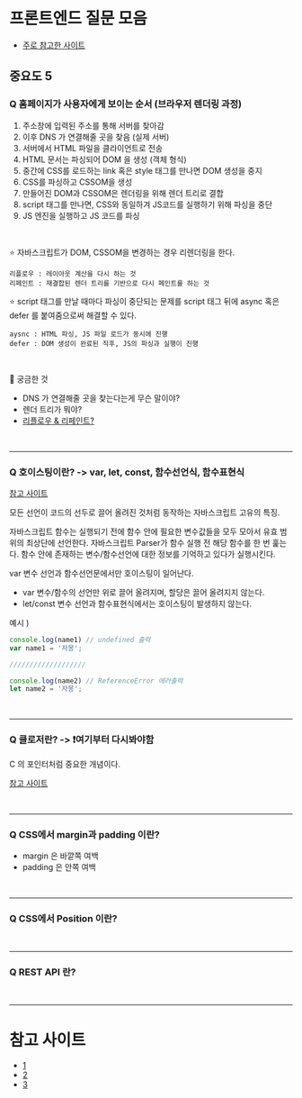 # 프론트엔드 질문 모음

* [주로 참고한 사이트](https://velog.io/@wkahd01/%ED%94%84%EB%A1%A0%ED%8A%B8%EC%97%94%EB%93%9C-%EB%A9%B4%EC%A0%91-%EB%AC%B8%EC%A0%9C-%EC%9D%80%ED%96%89-HTML-%EC%A7%88%EB%AC%B8-%EB%8B%B5%EB%B3%80)

## 중요도 5

### Q 홈페이지가 사용자에게 보이는 순서 (브라우저 렌더링 과정)

1. 주소창에 입력된 주소를 통해 서버를 찾아감
2. 이후 DNS 가 연결해줄 곳을 찾음 (실제 서버)
3. 서버에서 HTML 파일을 클라이언트로 전송
4. HTML 문서는 파싱되어 DOM 을 생성 (객체 형식)
5. 중간에 CSS를 로드하는 link 혹은 style 태그를 만나면 DOM 생성을 중지
6. CSS를 파싱하고 CSSOM을 생성
7. 만들어진 DOM과 CSSOM은 렌더링을 위해 렌더 트리로 결합
8. script 태그를 만나면, CSS와 동일하겨 JS코드를 실행하기 위해 파싱을 중단
9. JS 엔진을 실행하고 JS 코드를 파싱

<br>

⭐️ 자바스크립트가 DOM, CSSOM을 변경하는 경우 리렌더링을 한다.

    리플로우 : 레이아웃 계산을 다시 하는 것
    리페인트 : 재결합된 렌더 트리를 기반으로 다시 페인트를 하는 것

⭐️ script 태그를 만날 때마다 파싱이 중단되는 문제를 script 태그 뒤에 async 혹은 defer 를 붙여줌으로써 해결할 수 있다.

    aysnc : HTML 파싱, JS 파일 로드가 동시에 진행
    defer : DOM 생성이 완료된 직후, JS의 파싱과 실행이 진행


<br>

🤔 궁금한 것 <br>
* DNS 가 연결해줄 곳을 찾는다는게 무슨 말이야?
* 렌더 트리가 뭐야?
* [리플로우 & 리페인트?](https://mong-blog.tistory.com/entry/%EB%A6%AC%ED%94%8C%EB%A1%9C%EC%9A%B0-%EB%A6%AC%ED%8E%98%EC%9D%B8%ED%8A%B8%EC%99%80-%EB%B8%8C%EB%9D%BC%EC%9A%B0%EC%A0%80-%EB%A0%8C%EB%8D%94%EB%A7%81-%EC%95%8C%EC%95%84%EB%B3%B4%EA%B8%B0)

<br>

---

### Q 호이스팅이란? -> var, let, const, 함수선언식, 함수표현식

[참고 사이트](https://gmlwjd9405.github.io/2019/04/22/javascript-hoisting.html)

모든 선언이 코드의 선두로 끌어 올려진 것처럼 동작하는 자바스크립트 고유의 특징.

자바스크립트 함수는 실행되기 전에 함수 안에 필요한 변수값들을 모두 모아서 유효 범위의 최상단에 선언한다. 자바스크립트 Parser가 함수 실행 전 해당 함수를 한 번 훑는다. 함수 안에 존재하는 변수/함수선언에 대한 정보를 기억하고 있다가 실행시킨다.

var 변수 선언과 함수선언문에서만 호이스팅이 일어난다.
* var 변수/함수의 선언만 위로 끌어 올려지며, 할당은 끌어 올려지지 않는다.
* let/const 변수 선언과 함수표현식에서는 호이스팅이 발생하지 않는다.

예시 )

```js
console.log(name1) // undefined 출력
var name1 = '자몽';

///////////////////

console.log(name2) // ReferenceError 에러출력
let name2 = '자몽';
```




<br>

---

### Q 클로저란? -> ❗️여기부터 다시봐야함

C 의 포인터처럼 중요한 개념이다.

[참고 사이트](https://unikys.tistory.com/309)

<br>

---

### Q CSS에서 margin과 padding 이란?

* margin 은 바깥쪽 여백
* padding 은 안쪽 여백

<br>

---

### Q CSS에서 Position 이란?

<br>

---

### Q REST API 란?

<br>

---

# 참고 사이트

* [1](https://velog.io/@wkahd01/%ED%94%84%EB%A1%A0%ED%8A%B8%EC%97%94%EB%93%9C-%EB%A9%B4%EC%A0%91-%EB%AC%B8%EC%A0%9C-%EC%9D%80%ED%96%89-HTML-%EC%A7%88%EB%AC%B8-%EB%8B%B5%EB%B3%80)
* [2](https://h5bp.org/Front-end-Developer-Interview-Questions/translations/korean/)
* [3](https://realmojo.tistory.com/300)